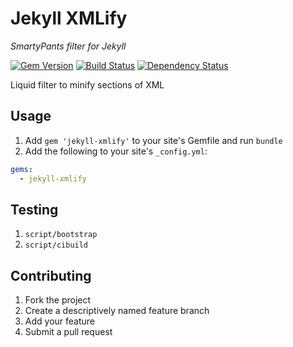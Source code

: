 # Jekyll XMLify

*SmartyPants filter for Jekyll*

[![Gem Version](https://img.shields.io/gem/v/jekyll-xmlify.svg)](https://rubygems.org/gems/jekyll-xmlify)
[![Build Status](https://img.shields.io/travis/pathawks/jekyll-xmlify/master.svg)](https://travis-ci.org/pathawks/jekyll-xmlify)
[![Dependency Status](https://img.shields.io/gemnasium/pathawks/jekyll-xmlify.svg)](https://gemnasium.com/pathawks/jekyll-xmlify)

Liquid filter to minify sections of XML

## Usage

1. Add `gem 'jekyll-xmlify'` to your site's Gemfile and run `bundle`
2. Add the following to your site's `_config.yml`:

```yml
gems:
  - jekyll-xmlify
```

## Testing

1. `script/bootstrap`
2. `script/cibuild`

## Contributing

1. Fork the project
2. Create a descriptively named feature branch
3. Add your feature
4. Submit a pull request
